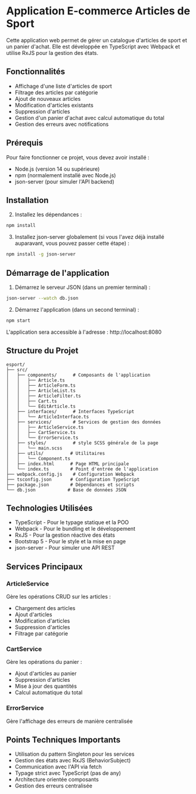 # Application E-commerce Articles de Sport

Cette application web permet de gérer un catalogue d'articles de sport et un panier d'achat. Elle est développée en TypeScript avec Webpack et utilise RxJS pour la gestion des états.

## Fonctionnalités

- Affichage d'une liste d'articles de sport
- Filtrage des articles par catégorie
- Ajout de nouveaux articles
- Modification d'articles existants
- Suppression d'articles
- Gestion d'un panier d'achat avec calcul automatique du total
- Gestion des erreurs avec notifications

## Prérequis

Pour faire fonctionner ce projet, vous devez avoir installé :

- Node.js (version 14 ou supérieure)
- npm (normalement installé avec Node.js)
- json-server (pour simuler l'API backend)

## Installation

2. Installez les dépendances :
```bash
npm install
```

3. Installez json-server globalement (si vous l'avez déjà installé auparavant, vous pouvez passer cette étape) :
```bash
npm install -g json-server
```

## Démarrage de l'application

1. Démarrez le serveur JSON (dans un premier terminal) :
```bash
json-server --watch db.json
```

2. Démarrez l'application (dans un second terminal) :
```bash
npm start
```

L'application sera accessible à l'adresse : http://localhost:8080

## Structure du Projet

```
esport/
├── src/
│   ├── components/      # Composants de l'application
│   │   ├── Article.ts
│   │   ├── ArticleForm.ts
│   │   ├── ArticleList.ts
│   │   ├── ArticleFilter.ts
│   │   ├── Cart.ts
│   │   └── EditArticle.ts   
│   ├── interfaces/      # Interfaces TypeScript
│   │   └── ArticleInterface.ts
│   ├── services/        # Services de gestion des données
│   │   ├── ArticleService.ts
│   │   ├── CartService.ts
│   │   └── ErrorService.ts
│   ├── styles/          # style SCSS générale de la page
│   │   └── main.scss
│   ├── utils/          # Utilitaires
│   │   └── Component.ts
│   ├── index.html      # Page HTML principale
│   └── index.ts        # Point d'entrée de l'application
├── webpack.config.js    # Configuration Webpack
├── tsconfig.json       # Configuration TypeScript
├── package.json        # Dépendances et scripts
└── db.json            # Base de données JSON
```

## Technologies Utilisées

- TypeScript - Pour le typage statique et la POO
- Webpack - Pour le bundling et le développement
- RxJS - Pour la gestion réactive des états
- Bootstrap 5 - Pour le style et la mise en page
- json-server - Pour simuler une API REST

## Services Principaux

### ArticleService
Gère les opérations CRUD sur les articles :
- Chargement des articles
- Ajout d'articles
- Modification d'articles
- Suppression d'articles
- Filtrage par catégorie

### CartService
Gère les opérations du panier :
- Ajout d'articles au panier
- Suppression d'articles
- Mise à jour des quantités
- Calcul automatique du total

### ErrorService
Gère l'affichage des erreurs de manière centralisée

## Points Techniques Importants

- Utilisation du pattern Singleton pour les services
- Gestion des états avec RxJS (BehaviorSubject)
- Communication avec l'API via fetch
- Typage strict avec TypeScript (pas de any)
- Architecture orientée composants
- Gestion des erreurs centralisée